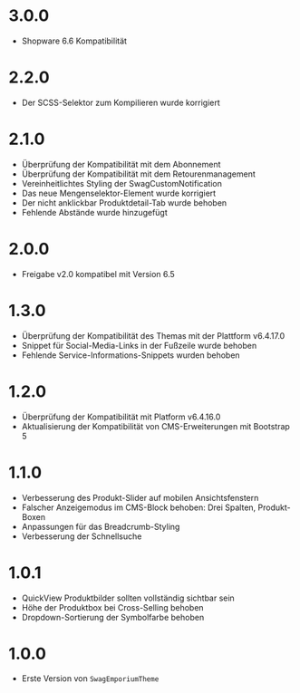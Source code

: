 # 3.0.0
- Shopware 6.6 Kompatibilität

# 2.2.0
- Der SCSS-Selektor zum Kompilieren wurde korrigiert

# 2.1.0
- Überprüfung der Kompatibilität mit dem Abonnement
- Überprüfung der Kompatibilität mit dem Retourenmanagement
- Vereinheitlichtes Styling der SwagCustomNotification
- Das neue Mengenselektor-Element wurde korrigiert
- Der nicht anklickbar Produktdetail-Tab wurde behoben
- Fehlende Abstände wurde hinzugefügt

# 2.0.0
- Freigabe v2.0 kompatibel mit Version 6.5

# 1.3.0
- Überprüfung der Kompatibilität des Themas mit der Plattform v6.4.17.0
- Snippet für Social-Media-Links in der Fußzeile wurde behoben
- Fehlende Service-Informations-Snippets wurden behoben

# 1.2.0
- Überprüfung der Kompatibilität mit Platform v6.4.16.0
- Aktualisierung der Kompatibilität von CMS-Erweiterungen mit Bootstrap 5

# 1.1.0
- Verbesserung des Produkt-Slider auf mobilen Ansichtsfenstern
- Falscher Anzeigemodus im CMS-Block behoben: Drei Spalten, Produkt-Boxen
- Anpassungen für das Breadcrumb-Styling
- Verbesserung der Schnellsuche

# 1.0.1
- QuickView Produktbilder sollten vollständig sichtbar sein
- Höhe der Produktbox bei Cross-Selling behoben
- Dropdown-Sortierung der Symbolfarbe behoben

# 1.0.0
- Erste Version von `SwagEmporiumTheme`
